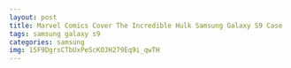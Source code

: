```yaml
---
layout: post
title: Marvel Comics Cover The Incredible Hulk Samsung Galaxy S9 Case
tags: samsung galaxy s9
categories: samsung
img: 15F9DgrsCTbUxPeScKOJH279Eq9i_qwTH
---
```

